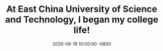 ---
title: >-
   At  East China University of Science and Technology, I began my college life!
date: 2020-09-19 10:00:00 -0800
---